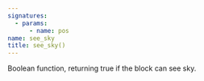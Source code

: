 ```yaml
---
signatures:
  - params:
      - name: pos
name: see_sky
title: see_sky()
---
```



Boolean function, returning true if the block can see sky.
